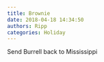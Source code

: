 ```yaml
---
title: Brownie
date: 2018-04-18 14:34:50
authors: Ripp
categories: Holiday
---
```


 Send Burrell back to Mississippi
